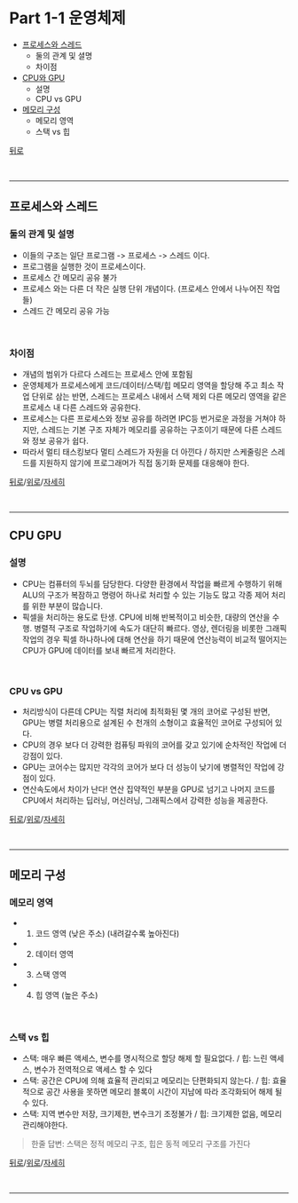 # Part 1-1 운영체제

* [프로세스와 스레드](#프로세스와-스레드)
  * 둘의 관계 및 셜명
  * 차이점
* [CPU와 GPU](#CPU-GPU)
  * 설명
  * CPU vs GPU
* [메모리 구성](#메모리-구성)
  * 메모리 영역
  * 스택 vs 힙

[뒤로](https://github.com/jhun0514/Today_I_Learn)

</br>

---

## 프로세스와 스레드

### 둘의 관계 및 설명

- 이들의 구조는 일단 프로그램 -> 프로세스 -> 스레드 이다.
- 프로그램을 실행한 것이 프로세스이다.
- 프로세스 간 메모리 공유 불가
- 프로세스 와는 다른 더 작은 실행 단위 개념이다. (프로세스 안에서 나누어진 작업들)
- 스레드 간 메모리 공유 가능

</br>

### 차이점

- 개념의 범위가 다르다 스레드는 프로세스 안에 포함됨
- 운영체제가 프로세스에게 코드/데이터/스택/힙 메모리 영역을 할당해 주고 최소 작업 단위로 삼는 반면, 스레드는 프로세스 내에서 스택 제외 다른 메모리 영역을 같은 프로세스 내 다른 스레드와 공유한다.
- 프로세스는 다른 프로세스와 정보 공유를 하려면 IPC등 번거로운 과정을 거쳐야 하지만, 스레드는 기본 구조 자체가 메모리를 공유하는 구조이기 때문에 다른 스레드와 정보 공유가 쉽다.
- 따라서 멀티 태스킹보다 멀티 스레드가 자원을 더 아낀다 / 하지만 스케줄링은 스레드를 지원하지 않기에 프로그래머가 직접 동기화 문제를 대응해야 한다.

[뒤로](https://github.com/jhun0514/Today_I_Learn)/[위로](#part-1-1-운영체제)/[자세히](https://github.com/jhun0514/Today_I_Learn/blob/master/CS_Knowledge/operating_system/process_thread.md)

</br>

---

## CPU GPU

### 설명

- CPU는 컴퓨터의 두뇌를 담당한다. 다양한 환경에서 작업을 빠르게 수행하기 위해 ALU의 구조가 복잠하고 명령어 하나로 처리할 수 있는 기능도 많고 각종 제어 처리를 위한 부분이 많습니다.
- 픽셀을 처리하는 용도로 탄생. CPU에 비해 반복적이고 비슷한, 대량의 연산을 수행. 병렬적 구조로 작업하기에 속도가 대단히 빠르다. 영상, 렌더링을 비롯한 그래픽 작업의 경우 픽셀 하나하나에 대해 연산을 하기 때문에 연산능력이 비교적 떨어지는 CPU가 GPU에 데이터를 보내 빠르게 처리한다.

</br>

### CPU vs GPU

- 처리방식이 다른데 CPU는 직렬 처리에 최적화된 몇 개의 코어로 구성된 반면, GPU는 병렬 처리용으로 설계된 수 천개의 소형이고 효율적인 코어로 구성되어 있다.
- CPU의 경우 보다 더 강력한 컴퓨팅 파워의 코어를 갖고 있기에 순차적인 작업에 더 강점이 있다.
- GPU는 코어수는 많지만 각각의 코어가 보다 더 성능이 낮기에 병렬적인 작업에 강점이 있다.
- 연산속도에서 차이가 난다! 연산 집약적인 부분을 GPU로 넘기고 나머지 코드를 CPU에서 처리하는 딥러닝, 머신러닝, 그래픽스에서 강력한 성능을 제공한다.

[뒤로](https://github.com/jhun0514/Today_I_Learn)/[위로](#part-1-1-운영체제)/[자세히](https://github.com/jhun0514/Today_I_Learn/blob/master/CS_Knowledge/operating_system/cpu_gpu.md)

</br>

---

## 메모리 구성

### 메모리 영역

- 1. 코드 영역 (낮은 주소) (내려갈수록 높아진다)
- 2. 데이터 영역
- 3. 스택 영역
- 4. 힙 영역 (높은 주소)

</br>

### 스택 vs 힙

- 스택: 매우 빠른 액세스, 변수를 명시적으로 할당 해제 할 필요없다. / 힙: 느린 액세스, 변수가 전역적으로 액세스 할 수 있다
- 스택: 공간은 CPU에 의해 효율적 관리되고 메모리는 단편화되지 않는다. / 힙: 효율적으로 공간 사용을 못하면 메모리 블록이 시간이 지남에 따라 조각화되어 해제 될 수 있다.
- 스택: 지역 변수만 저장, 크기제한, 변수크기 조정불가 / 힙: 크기제한 없음, 메모리 관리해야한다.
> 한줄 답변: 스택은 정적 메모리 구조, 힙은 동적 메모리 구조를 가진다

[뒤로](https://github.com/jhun0514/Today_I_Learn)/[위로](#part-1-1-운영체제)/[자세히](https://github.com/jhun0514/Today_I_Learn/blob/master/CS_Knowledge/operating_system/memory_structue_stack_heap.md)

</br>

---
